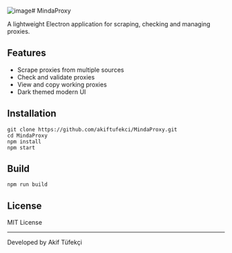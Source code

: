 ![image](https://github.com/user-attachments/assets/4b6f4d8d-1bf5-46ef-b762-51c9cae637ea)﻿# MindaProxy

A lightweight Electron application for scraping, checking and managing proxies.

## Features



- Scrape proxies from multiple sources
- Check and validate proxies
- View and copy working proxies
- Dark themed modern UI


## Installation

```
git clone https://github.com/akiftufekci/MindaProxy.git
cd MindaProxy
npm install
npm start
```

## Build

```
npm run build
```

## License

MIT License

---

Developed by Akif Tüfekçi
